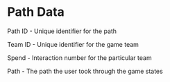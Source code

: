 # Path Data

Path ID - Unique identifier for the path

Team ID - Unique identifier for the game team

Spend - Interaction number for the particular team

Path - The path the user took through the game states
